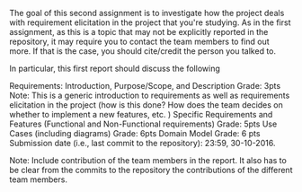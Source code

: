 











The goal of this second assignment is to investigate how the project deals with requirement elicitation in the project that you're studying. As in the first assignment,  as this is a topic that may not be explicitly reported in the repository, it may require you to contact the team members to find out more. If that is the case, you should cite/credit the person you talked to.

In particular, this first report should discuss the following

Requirements: Introduction, Purpose/Scope, and Description
Grade: 3pts
Note: This is a generic introduction to requirements as well as requirements elicitation in the project (how is this done? How does the team decides on whether to implement a new features, etc. )
Specific Requirements and Features (Functional and Non-Functional requirements)
Grade: 5pts
Use Cases (including diagrams)
Grade: 6pts
Domain Model
Grade: 6 pts
Submission date (i.e., last commit to the repository): 23:59, 30-10-2016.

Note: Include contribution of the team members in the report. It also has to be clear from the commits to the repository the contributions of the different team members. 
